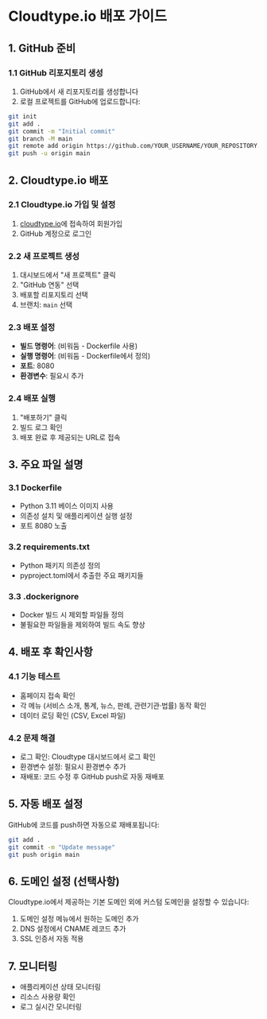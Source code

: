 # Cloudtype.io 배포 가이드

## 1. GitHub 준비

### 1.1 GitHub 리포지토리 생성
1. GitHub에서 새 리포지토리를 생성합니다
2. 로컬 프로젝트를 GitHub에 업로드합니다:

```bash
git init
git add .
git commit -m "Initial commit"
git branch -M main
git remote add origin https://github.com/YOUR_USERNAME/YOUR_REPOSITORY.git
git push -u origin main
```

## 2. Cloudtype.io 배포

### 2.1 Cloudtype.io 가입 및 설정
1. [cloudtype.io](https://cloudtype.io)에 접속하여 회원가입
2. GitHub 계정으로 로그인

### 2.2 새 프로젝트 생성
1. 대시보드에서 "새 프로젝트" 클릭
2. "GitHub 연동" 선택
3. 배포할 리포지토리 선택
4. 브랜치: `main` 선택

### 2.3 배포 설정
- **빌드 명령어**: (비워둠 - Dockerfile 사용)
- **실행 명령어**: (비워둠 - Dockerfile에서 정의)
- **포트**: 8080
- **환경변수**: 필요시 추가

### 2.4 배포 실행
1. "배포하기" 클릭
2. 빌드 로그 확인
3. 배포 완료 후 제공되는 URL로 접속

## 3. 주요 파일 설명

### 3.1 Dockerfile
- Python 3.11 베이스 이미지 사용
- 의존성 설치 및 애플리케이션 실행 설정
- 포트 8080 노출

### 3.2 requirements.txt
- Python 패키지 의존성 정의
- pyproject.toml에서 추출한 주요 패키지들

### 3.3 .dockerignore
- Docker 빌드 시 제외할 파일들 정의
- 불필요한 파일들을 제외하여 빌드 속도 향상

## 4. 배포 후 확인사항

### 4.1 기능 테스트
- 홈페이지 접속 확인
- 각 메뉴 (서비스 소개, 통계, 뉴스, 판례, 관련기관·법률) 동작 확인
- 데이터 로딩 확인 (CSV, Excel 파일)

### 4.2 문제 해결
- 로그 확인: Cloudtype 대시보드에서 로그 확인
- 환경변수 설정: 필요시 환경변수 추가
- 재배포: 코드 수정 후 GitHub push로 자동 재배포

## 5. 자동 배포 설정

GitHub에 코드를 push하면 자동으로 재배포됩니다:

```bash
git add .
git commit -m "Update message"
git push origin main
```

## 6. 도메인 설정 (선택사항)

Cloudtype.io에서 제공하는 기본 도메인 외에 커스텀 도메인을 설정할 수 있습니다:
1. 도메인 설정 메뉴에서 원하는 도메인 추가
2. DNS 설정에서 CNAME 레코드 추가
3. SSL 인증서 자동 적용

## 7. 모니터링

- 애플리케이션 상태 모니터링
- 리소스 사용량 확인
- 로그 실시간 모니터링 